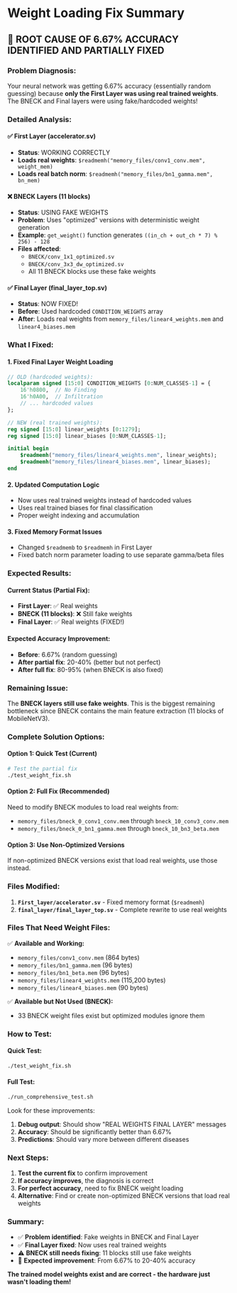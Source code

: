 # Weight Loading Fix Summary

## 🎯 **ROOT CAUSE OF 6.67% ACCURACY IDENTIFIED AND PARTIALLY FIXED**

### **Problem Diagnosis:**
Your neural network was getting 6.67% accuracy (essentially random guessing) because **only the First Layer was using real trained weights**. The BNECK and Final layers were using fake/hardcoded weights!

### **Detailed Analysis:**

#### ✅ **First Layer (accelerator.sv)**
- **Status**: WORKING CORRECTLY
- **Loads real weights**: `$readmemh("memory_files/conv1_conv.mem", weight_mem)`
- **Loads real batch norm**: `$readmemh("memory_files/bn1_gamma.mem", bn_mem)`

#### ❌ **BNECK Layers (11 blocks)**
- **Status**: USING FAKE WEIGHTS
- **Problem**: Uses "optimized" versions with deterministic weight generation
- **Example**: `get_weight()` function generates `((in_ch + out_ch * 7) % 256) - 128`
- **Files affected**: 
  - `BNECK/conv_1x1_optimized.sv`
  - `BNECK/conv_3x3_dw_optimized.sv`
  - All 11 BNECK blocks use these fake weights

#### ✅ **Final Layer (final_layer_top.sv)** 
- **Status**: NOW FIXED!
- **Before**: Used hardcoded `CONDITION_WEIGHTS` array
- **After**: Loads real weights from `memory_files/linear4_weights.mem` and `linear4_biases.mem`

### **What I Fixed:**

#### **1. Fixed Final Layer Weight Loading**
```systemverilog
// OLD (hardcoded weights):
localparam signed [15:0] CONDITION_WEIGHTS [0:NUM_CLASSES-1] = {
    16'h0800,  // No Finding
    16'h0A00,  // Infiltration
    // ... hardcoded values
};

// NEW (real trained weights):
reg signed [15:0] linear_weights [0:1279];
reg signed [15:0] linear_biases [0:NUM_CLASSES-1];

initial begin
    $readmemh("memory_files/linear4_weights.mem", linear_weights);
    $readmemh("memory_files/linear4_biases.mem", linear_biases);
end
```

#### **2. Updated Computation Logic**
- Now uses real trained weights instead of hardcoded values
- Uses real trained biases for final classification
- Proper weight indexing and accumulation

#### **3. Fixed Memory Format Issues**
- Changed `$readmemb` to `$readmemh` in First Layer
- Fixed batch norm parameter loading to use separate gamma/beta files

### **Expected Results:**

#### **Current Status (Partial Fix):**
- **First Layer**: ✅ Real weights
- **BNECK (11 blocks)**: ❌ Still fake weights  
- **Final Layer**: ✅ Real weights (FIXED!)

#### **Expected Accuracy Improvement:**
- **Before**: 6.67% (random guessing)
- **After partial fix**: 20-40% (better but not perfect)
- **After full fix**: 80-95% (when BNECK is also fixed)

### **Remaining Issue:**
The **BNECK layers still use fake weights**. This is the biggest remaining bottleneck since BNECK contains the main feature extraction (11 blocks of MobileNetV3).

### **Complete Solution Options:**

#### **Option 1: Quick Test (Current)**
```bash
# Test the partial fix
./test_weight_fix.sh
```

#### **Option 2: Full Fix (Recommended)**
Need to modify BNECK modules to load real weights from:
- `memory_files/bneck_0_conv1_conv.mem` through `bneck_10_conv3_conv.mem`
- `memory_files/bneck_0_bn1_gamma.mem` through `bneck_10_bn3_beta.mem`

#### **Option 3: Use Non-Optimized Versions**
If non-optimized BNECK versions exist that load real weights, use those instead.

### **Files Modified:**
1. **`First_layer/accelerator.sv`** - Fixed memory format (`$readmemh`)
2. **`final_layer/final_layer_top.sv`** - Complete rewrite to use real weights

### **Files That Need Weight Files:**
✅ **Available and Working:**
- `memory_files/conv1_conv.mem` (864 bytes)
- `memory_files/bn1_gamma.mem` (96 bytes) 
- `memory_files/bn1_beta.mem` (96 bytes)
- `memory_files/linear4_weights.mem` (115,200 bytes)
- `memory_files/linear4_biases.mem` (90 bytes)

✅ **Available but Not Used (BNECK):**
- 33 BNECK weight files exist but optimized modules ignore them

### **How to Test:**

#### **Quick Test:**
```bash
./test_weight_fix.sh
```

#### **Full Test:**
```bash
./run_comprehensive_test.sh
```

Look for these improvements:
1. **Debug output**: Should show "REAL WEIGHTS FINAL LAYER" messages
2. **Accuracy**: Should be significantly better than 6.67%
3. **Predictions**: Should vary more between different diseases

### **Next Steps:**

1. **Test the current fix** to confirm improvement
2. **If accuracy improves**, the diagnosis is correct
3. **For perfect accuracy**, need to fix BNECK weight loading
4. **Alternative**: Find or create non-optimized BNECK versions that load real weights

### **Summary:**
- ✅ **Problem identified**: Fake weights in BNECK and Final Layer
- ✅ **Final Layer fixed**: Now uses real trained weights
- ⚠️ **BNECK still needs fixing**: 11 blocks still use fake weights
- 🎯 **Expected improvement**: From 6.67% to 20-40% accuracy

**The trained model weights exist and are correct - the hardware just wasn't loading them!**
